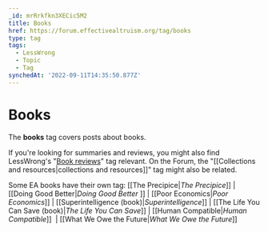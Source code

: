 ```yaml
---
_id: mrRrkfkn3XECic5M2
title: Books
href: https://forum.effectivealtruism.org/tag/books
type: tag
tags:
  - LessWrong
  - Topic
  - Tag
synchedAt: '2022-09-11T14:35:50.877Z'
---
```

# Books

The **books** tag covers posts about books.

If you're looking for summaries and reviews, you might also find LessWrong's "[Book reviews](https://www.lesswrong.com/tag/book-reviews)" tag relevant. On the Forum, the "[[Collections and resources|collections and resources]]" tag might also be related. 

Some EA books have their own tag: [[The Precipice|*The Precipice*]] | [[Doing Good Better|*Doing Good Better* ]] | [[Poor Economics|*Poor Economics*]] | [[Superintelligence (book)|*Superintelligence*]] | [[The Life You Can Save (book)|*The Life You Can Save*]] | [[Human Compatible|*Human Compatible*]]  |  [[What We Owe the Future|*What We Owe the Future*]]